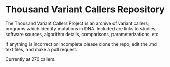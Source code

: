 # Thousand Variant Callers Repository
The Thousand Variant Callers Project is an archive of variant callers; programs which identify mutations in DNA. Included are links to studies, software sources, algorithm details, comparisons, parameterizations, etc. 

If anything is incorrect or incomplete please clone the repo, edit the .md text files, and make a pull request.

Currently at 270 callers.
